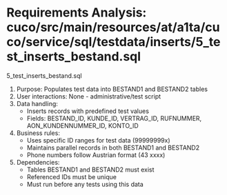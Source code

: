 # Requirements Analysis: cuco/src/main/resources/at/a1ta/cuco/service/sql/testdata/inserts/5_test_inserts_bestand.sql

5_test_inserts_bestand.sql
1. Purpose: Populates test data into BESTAND1 and BESTAND2 tables
2. User interactions: None - administrative/test script
3. Data handling:
   - Inserts records with predefined test values
   - Fields: BESTAND_ID, KUNDE_ID, VERTRAG_ID, RUFNUMMER, AON_KUNDENNUMMER_ID, KONTO_ID
4. Business rules:
   - Uses specific ID ranges for test data (99999999x)
   - Maintains parallel records in both BESTAND1 and BESTAND2
   - Phone numbers follow Austrian format (43 xxxx)
5. Dependencies:
   - Tables BESTAND1 and BESTAND2 must exist
   - Referenced IDs must be unique
   - Must run before any tests using this data